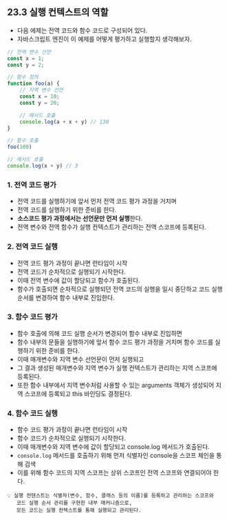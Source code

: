 ## 23.3 실행 컨텍스트의 역할

- 다음 에제는 전역 코드와 함수 코드로 구성되어 있다.
- 자바스크립트 엔진이 이 예제를 어떻게 평가하고 실행할지 생각해보자.

```js
// 전역 변수 선언
const x = 1;
const y = 2;

// 함수 정의
function foo(a) {
    // 지역 변수 선언
    const x = 10;
    const y = 20;

    // 메서드 호출
    console.log(a + x + y) // 130
}

// 함수 호출
foo(100)

// 메서드 호출
console.log(x + y) // 3
```

### 1. 전역 코드 평가

- 전역 코드를 실행하기에 앞서 먼저 전역 코드 평가 과정을 거치며
- 전역 코드를 실행하기 위한 준비를 한다.
- **소스코드 평가 과정에서는 선언문만 먼저 실행**한다.
- 전역 변수와 전역 함수가 실행 컨텍스트가 관리하는 전역 스코프에 등록된다.

### 2. 전역 코드 실행

- 전역 코드 평가 과정이 끝나면 런타임이 시작
- 전역 코드가 순차적으로 실행되기 시작한다.
- 이때 전역 변수에 값이 할당되고 함수가 호출된다.
- 함수가 호출되면 순차적으로 실행되던 전역 코드의 실행을 일시 중단하고 코드 실행 순서를 변경하여 함수 내부로 진입한다.

### 3. 함수 코드 평가

- 함수 호출에 의해 코드 실행 순서가 변경되어 함수 내부로 진입하면
- 함수 내부의 문들을 실행하기에 앞서 함수 코드 평가 과정을 거치며 함수 코드를 실행하기 위한 준비를 한다.
- 이때 매개변수와 지역 변수 선언문이 먼저 실행되고
- 그 결과 생성된 매개변수와 지역 변수가 실행 컨텍스트가 관리하는 지역 스코프에 등록된다.
- 또한 함수 내부에서 지역 변수처럼 사용할 수 있는 arguments 객체가 생성되어 지역 스코프에 등록되고 this 바인딩도 결정된다.

### 4. 함수 코드 실행

- 함수 코드 평가 과정이 끝나면 런타임이 시작
- 함수 코드가 순차적으로 실행되기 시작한다.
- 이때 매개변수와 지역 변수에 값이 할당되고 console.log 메서드가 호출된다.
- `console.log` 메서드를 호출하기 위해 먼저 식별자인 console을 스코프 체인을 통해 검색
- 이를 위해 함수 코드의 지역 스코프는 상위 스코프인 전역 스코프와 연결되어야 한다.


```
💡 실행 컨텐스트는 식별자(변수, 함수, 클래스 등의 이름)를 등록하고 관리하는 스코프와
   코드 실행 순서 관리를 구현한 내부 매커니즘으로,
   모든 코드는 실행 컨텍스트를 통해 실행되고 관리된다.
```